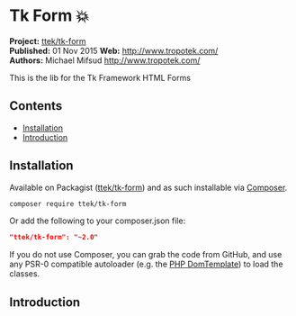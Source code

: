 # Tk Form :boom: 

__Project:__ [ttek/tk-form](http://packagist.org/packages/ttek/tk-form)  
__Published:__ 01 Nov 2015
__Web:__ <http://www.tropotek.com/>  
__Authors:__ Michael Mifsud <http://www.tropotek.com/>  
  
This is the lib for the Tk Framework HTML Forms

## Contents

- [Installation](#installation)
- [Introduction](#introduction)


## Installation

Available on Packagist ([ttek/tk-form](http://packagist.org/packages/ttek/tk-form))
and as such installable via [Composer](http://getcomposer.org/).

```bash
composer require ttek/tk-form
```

Or add the following to your composer.json file:

```json
"ttek/tk-form": "~2.0"
```

If you do not use Composer, you can grab the code from GitHub, and use any
PSR-0 compatible autoloader (e.g. the [PHP DomTemplate](https://github.com/tropotek/tk-form))
to load the classes.

## Introduction








